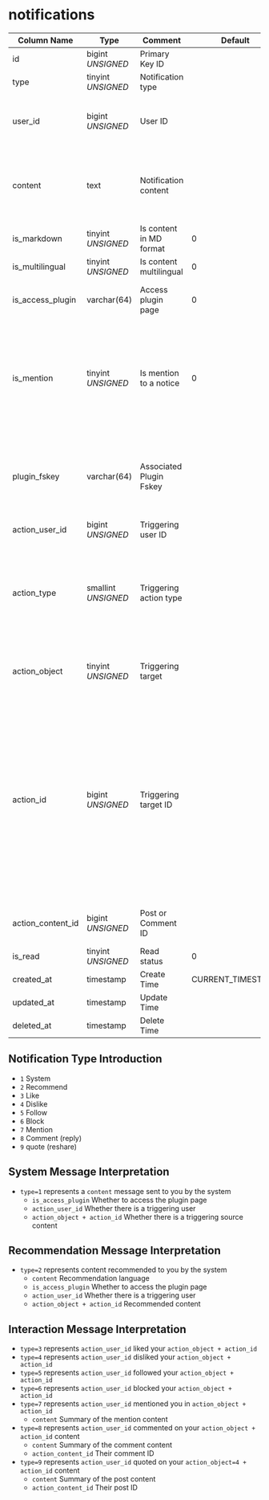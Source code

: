 # notifications

| Column Name | Type | Comment | Default | Null | Remark |
| --- | --- | --- | --- | --- | --- |
| id | bigint *UNSIGNED* | Primary Key ID |  | NO | Auto Increment |
| type | tinyint *UNSIGNED* | Notification type |  | NO |  |
| user_id | bigint *UNSIGNED* | User ID |  | NO | Related field [users->id](../users/users.md)，Owner of this notification |
| content | text | Notification content |  | YES | When involving posts or comments, a summary can be stored |
| is_markdown | tinyint *UNSIGNED* | Is content in MD format | 0 | NO | 0.No / 1.Yes |
| is_multilingual | tinyint *UNSIGNED* | Is content multilingual | 0 | NO | 0.No / 1.Yes |
| is_access_plugin | varchar(64) | Access plugin page | 0 | NO | Output access address of plugin_fskey |
| is_mention | tinyint *UNSIGNED* | Is mention to a notice | 0 | NO | 0.No / 1.Yes<br>I was mentioned in someone else's content and then notified of the interactive action |
| plugin_fskey | varchar(64) | Associated Plugin Fskey |  | YES | Related field [plugins->fskey](../plugins/plugins.md)<br>Notification message generated by which plugin |
| action_user_id | bigint *UNSIGNED* | Triggering user ID |  | YES | Related field [users->id](../users/users.md) |
| action_type | smallint *UNSIGNED* | Triggering action type |  | YES | 1.Like 2.Dislike 3.Follow 4.Block 5.Publish 6.Edit 7.Delete 8.Pin 9.Highlight 10.Manage |
| action_object | tinyint *UNSIGNED* | Triggering target |  | YES | 1.User / 2.Group / 3.Hashtag / 4.Post / 5.Comment |
| action_id | bigint *UNSIGNED* | Triggering target ID |  | YES | Origin of this notification<br>1.Related field [users->id](../users/users.md)<br>2.Related field [groups->id](../contents/groups.md)<br>3.Related field [hashtags->id](../contents/hashtags.md)<br>4.Related field [posts->id](../contents/posts.md)<br>5.Related field [comments->id](../contents/comments.md) |
| action_content_id | bigint *UNSIGNED* | Post or Comment ID |  | YES | Related field [posts->id](../contents/posts.md) or [comments->id](../contents/comments.md) |
| is_read | tinyint *UNSIGNED* | Read status | 0 | NO | 0.Unread / 1.Read |
| created_at | timestamp | Create Time | CURRENT_TIMESTAMP | NO |  |
| updated_at | timestamp | Update Time |  | YES |  |
| deleted_at | timestamp | Delete Time |  | YES |  |

## Notification Type Introduction

- `1` System
- `2` Recommend
- `3` Like
- `4` Dislike
- `5` Follow
- `6` Block
- `7` Mention
- `8` Comment (reply)
- `9` quote (reshare)

## System Message Interpretation

- `type=1` represents a `content` message sent to you by the system
    - `is_access_plugin` Whether to access the plugin page
    - `action_user_id` Whether there is a triggering user
    - `action_object + action_id` Whether there is a triggering source content

## Recommendation Message Interpretation

- `type=2` represents content recommended to you by the system
    - `content` Recommendation language
    - `is_access_plugin` Whether to access the plugin page
    - `action_user_id` Whether there is a triggering user
    - `action_object + action_id` Recommended content

## Interaction Message Interpretation

- `type=3` represents `action_user_id` liked your `action_object + action_id`
- `type=4` represents `action_user_id` disliked your `action_object + action_id`
- `type=5` represents `action_user_id` followed your `action_object + action_id`
- `type=6` represents `action_user_id` blocked your `action_object + action_id`
- `type=7` represents `action_user_id` mentioned you in `action_object + action_id`
    - `content` Summary of the mention content
- `type=8` represents `action_user_id` commented on your `action_object + action_id` content
    - `content` Summary of the comment content
    - `action_content_id` Their comment ID
- `type=9` represents `action_user_id` quoted on your `action_object=4 + action_id` content
    - `content` Summary of the post content
    - `action_content_id` Their post ID
